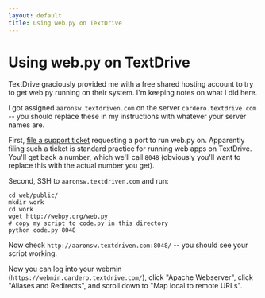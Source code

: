 ```yaml
---
layout: default
title: Using web.py on TextDrive
---
```


# Using web.py on TextDrive

TextDrive graciously provided me with a free shared hosting account to try to get web.py running on their system. I'm keeping notes on what I did here.

I got assigned `aaronsw.textdriven.com` on the server `cardero.textdrive.com` -- you should replace these in my instructions with whatever your server names are.

First, [file a support ticket](http://help.textdrive.com/index.php?pg=request) requesting a port to run web.py on. Apparently filing such a ticket is standard practice for running web apps on TextDrive. You'll get back a number, which we'll call `8048` (obviously you'll want to replace this with the actual number you get).

Second, SSH to `aaronsw.textdriven.com` and run:

    cd web/public/
    mkdir work
    cd work
    wget http://webpy.org/web.py
    # copy my script to code.py in this directory
    python code.py 8048

Now check `http://aaronsw.textdriven.com:8048/` -- you should see your script working.

Now you can log into your webmin (`https://webmin.cardero.textdrive.com/`), click "Apache Webserver", click "Aliases and Redirects", and scroll down to "Map local to remote URLs".
